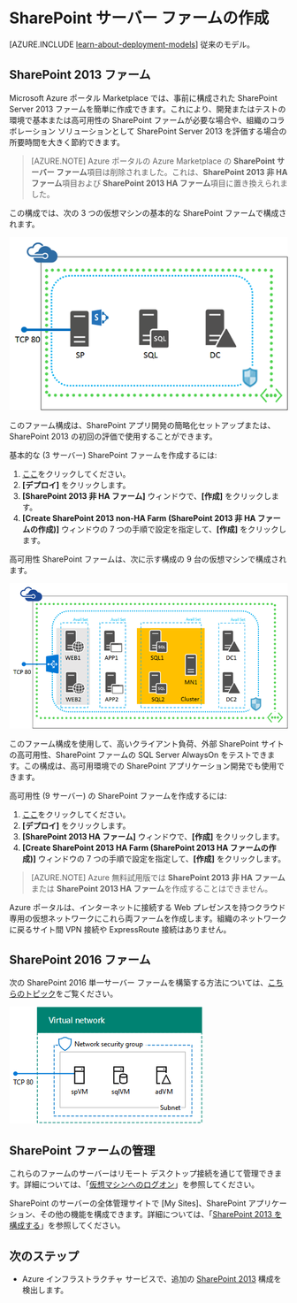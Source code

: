 <properties
	pageTitle="SharePoint サーバー ファームの作成 | Microsoft Azure"
	description="Azure で SharePoint 2013 または SharePoint 2016 の新しいファームを短時間で作成します。"
	services="virtual-machines-windows"
	documentationCenter=""
	authors="JoeDavies-MSFT"
	manager="timlt"
	editor=""
	tags="azure-resource-manager"/>

<tags
	ms.service="virtual-machines-windows"
	ms.workload="infrastructure-services"
	ms.tgt_pltfrm="vm-windows"
	ms.devlang="na"
	ms.topic="article"
	ms.date="07/19/2016"
	ms.author="josephd"/>

# SharePoint サーバー ファームの作成

[AZURE.INCLUDE [learn-about-deployment-models](../../includes/learn-about-deployment-models-rm-include.md)] 従来のモデル。

## SharePoint 2013 ファーム

Microsoft Azure ポータル Marketplace では、事前に構成された SharePoint Server 2013 ファームを簡単に作成できます。これにより、開発またはテストの環境で基本または高可用性の SharePoint ファームが必要な場合や、組織のコラボレーション ソリューションとして SharePoint Server 2013 を評価する場合の所要時間を大きく節約できます。

> [AZURE.NOTE] Azure ポータルの Azure Marketplace の **SharePoint サーバー ファーム**項目は削除されました。これは、**SharePoint 2013 非 HA ファーム**項目および **SharePoint 2013 HA ファーム**項目に置き換えられました。

この構成では、次の 3 つの仮想マシンの基本的な SharePoint ファームで構成されます。

![sharepointfarm](./media/virtual-machines-windows-sharepoint-farm/Non-HAFarm.png)

このファーム構成は、SharePoint アプリ開発の簡略化セットアップまたは、SharePoint 2013 の初回の評価で使用することができます。

基本的な (3 サーバー) SharePoint ファームを作成するには:

1. [ここ](https://azure.microsoft.com/marketplace/partners/sharepoint2013/sharepoint2013farmsharepoint2013-nonha/)をクリックしてください。
2. **[デプロイ]** をクリックします。
3. **[SharePoint 2013 非 HA ファーム]** ウィンドウで、**[作成]** をクリックします。
4. **[Create SharePoint 2013 non-HA Farm (SharePoint 2013 非 HA ファームの作成)]** ウィンドウの 7 つの手順で設定を指定して、**[作成]** をクリックします。

高可用性 SharePoint ファームは、次に示す構成の 9 台の仮想マシンで構成されます。

![sharepointfarm](./media/virtual-machines-windows-sharepoint-farm/HAFarm.png)

このファーム構成を使用して、高いクライアント負荷、外部 SharePoint サイトの高可用性、SharePoint ファームの SQL Server AlwaysOn をテストできます。この構成は、高可用環境での SharePoint アプリケーション開発でも使用できます。

高可用性 (9 サーバー) の SharePoint ファームを作成するには:

1. [ここ](https://azure.microsoft.com/marketplace/partners/sharepoint2013/sharepoint2013farmsharepoint2013-ha/)をクリックしてください。
2. **[デプロイ]** をクリックします。
3. **[SharePoint 2013 HA ファーム]** ウィンドウで、**[作成]** をクリックします。
4. **[Create SharePoint 2013 HA Farm (SharePoint 2013 HA ファームの作成)]** ウィンドウの 7 つの手順で設定を指定して、**[作成]** をクリックします。

> [AZURE.NOTE] Azure 無料試用版では **SharePoint 2013 非 HA ファーム**または **SharePoint 2013 HA ファーム**を作成することはできません。

Azure ポータルは、インターネットに接続する Web プレゼンスを持つクラウド専用の仮想ネットワークにこれら両ファームを作成します。組織のネットワークに戻るサイト間 VPN 接続や ExpressRoute 接続はありません。

## SharePoint 2016 ファーム

次の SharePoint 2016 単一サーバー ファームを構築する方法については、[こちらのトピック](https://technet.microsoft.com/library/mt723354.aspx)をご覧ください。

![sharepointfarm](./media/virtual-machines-windows-sharepoint-farm/SP2016Farm.png)

## SharePoint ファームの管理

これらのファームのサーバーはリモート デスクトップ接続を通じて管理できます。詳細については、「[仮想マシンへのログオン](virtual-machines-windows-hero-tutorial.md#log-on-to-the-virtual-machine)」を参照してください。

SharePoint のサーバーの全体管理サイトで [My Sites]、SharePoint アプリケーション、その他の機能を構成できます。詳細については、「[SharePoint 2013 を構成する](http://technet.microsoft.com/library/ee836142.aspx)」を参照してください。

## 次のステップ

- Azure インフラストラクチャ サービスで、追加の [SharePoint 2013](https://technet.microsoft.com/library/dn635309.aspx) 構成を検出します。

<!---HONumber=AcomDC_0720_2016-->